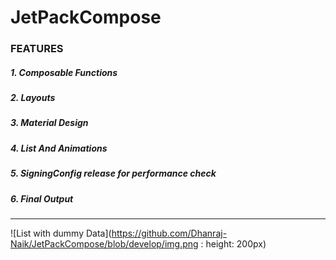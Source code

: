 # JetPackCompose

### FEATURES

##### 1. Composable Functions

##### 2. Layouts

##### 3. Material Design

##### 4. List And Animations

##### 5. SigningConfig release for performance check

##### 6. Final Output
---
![List with dummy Data](https://github.com/Dhanraj-Naik/JetPackCompose/blob/develop/img.png : height: 200px)
